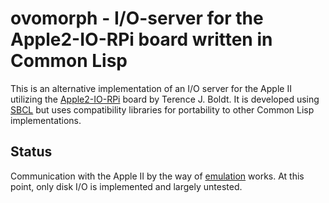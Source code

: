 # ovomorph - I/O-server for the Apple2-IO-RPi board written in Common Lisp

This is an alternative implementation of an I/O server for the Apple
II utilizing the
[Apple2-IO-RPi](https://github.com/tjboldt/Apple2-IO-RPi) board by
Terence J. Boldt.  It is developed using [SBCL](http://www.sbcl.org/)
but uses compatibility libraries for portability to other Common Lisp
implementations.

## Status

Communication with the Apple II by the way of
[emulation](https://github.com/hanshuebner/jace) works.  At this
point, only disk I/O is implemented and largely untested.

